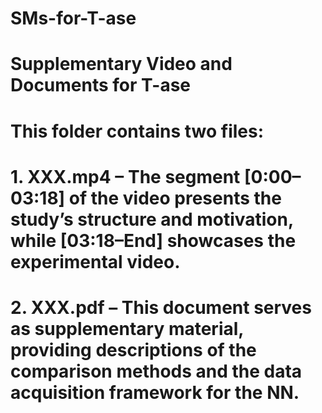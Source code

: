 # SMs-for-T-ase
# Supplementary Video and Documents for T-ase
# This folder contains two files:

# 1. XXX.mp4 – The segment [0:00–03:18] of the video presents the study’s structure and motivation, while [03:18–End] showcases the experimental video.
# 2. XXX.pdf – This document serves as supplementary material, providing descriptions of the comparison methods and the data acquisition framework for the NN.
